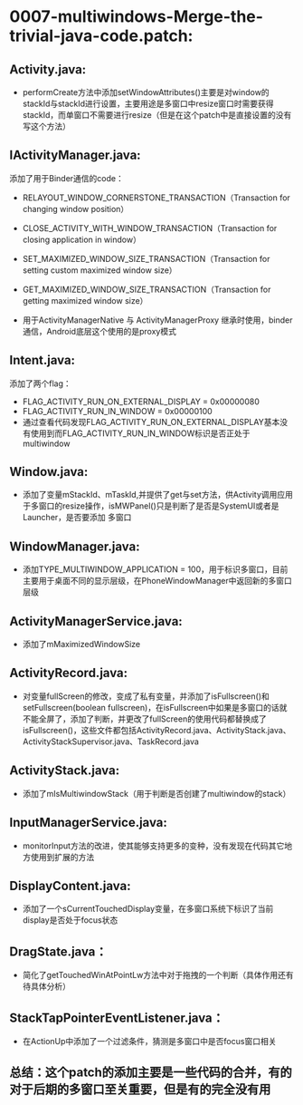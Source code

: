 # 0007-multiwindows-Merge-the-trivial-java-code.patch:

## Activity.java:
- performCreate方法中添加setWindowAttributes()主要是对window的stackId与stackId进行设置，主要用途是多窗口中resize窗口时需要获得stackId，而单窗口不需要进行resize（但是在这个patch中是直接设置的没有写这个方法）

## IActivityManager.java:
添加了用于Binder通信的code：
- RELAYOUT_WINDOW_CORNERSTONE_TRANSACTION（Transaction for changing window position）

- CLOSE_ACTIVITY_WITH_WINDOW_TRANSACTION（Transaction for closing application in window）

- SET_MAXIMIZED_WINDOW_SIZE_TRANSACTION（Transaction for setting custom maximized window size）

- GET_MAXIMIZED_WINDOW_SIZE_TRANSACTION（Transaction for getting maximized window size）

- 用于ActivityManagerNative 与 ActivityManagerProxy 继承时使用，binder通信，Android底层这个使用的是proxy模式

## Intent.java:
添加了两个flag：
- FLAG_ACTIVITY_RUN_ON_EXTERNAL_DISPLAY = 0x00000080
- FLAG_ACTIVITY_RUN_IN_WINDOW = 0x00000100
- 通过查看代码发现FLAG_ACTIVITY_RUN_ON_EXTERNAL_DISPLAY基本没有使用到而FLAG_ACTIVITY_RUN_IN_WINDOW标识是否正处于multiwindow

## Window.java:
- 添加了变量mStackId、mTaskId,并提供了get与set方法，供Activity调用应用于多窗口的resize操作，isMWPanel()只是判断了是否是SystemUI或者是Launcher，是否要添加 多窗口

## WindowManager.java:
- 添加TYPE_MULTIWINDOW_APPLICATION = 100，用于标识多窗口，目前主要用于桌面不同的显示层级，在PhoneWindowManager中返回新的多窗口层级

## ActivityManagerService.java:
- 添加了mMaximizedWindowSize

## ActivityRecord.java:
- 对变量fullScreen的修改，变成了私有变量，并添加了isFullscreen()和setFullscreen(boolean fullscreen)，在isFullscreen中如果是多窗口的话就不能全屏了，添加了判断，并更改了fullScreen的使用代码都替换成了isFullscreen()，这些文件都包括ActivityRecord.java、ActivityStack.java、
ActivityStackSupervisor.java、TaskRecord.java

## ActivityStack.java:
- 添加了mIsMultiwindowStack（用于判断是否创建了multiwindow的stack）

## InputManagerService.java:
- monitorInput方法的改进，使其能够支持更多的变种，没有发现在代码其它地方使用到扩展的方法

## DisplayContent.java:
- 添加了一个sCurrentTouchedDisplay变量，在多窗口系统下标识了当前display是否处于focus状态

## DragState.java：
- 简化了getTouchedWinAtPointLw方法中对于拖拽的一个判断（具体作用还有待具体分析）

## StackTapPointerEventListener.java：
- 在ActionUp中添加了一个过滤条件，猜测是多窗口中是否focus窗口相关


## 总结：这个patch的添加主要是一些代码的合并，有的对于后期的多窗口至关重要，但是有的完全没有用
